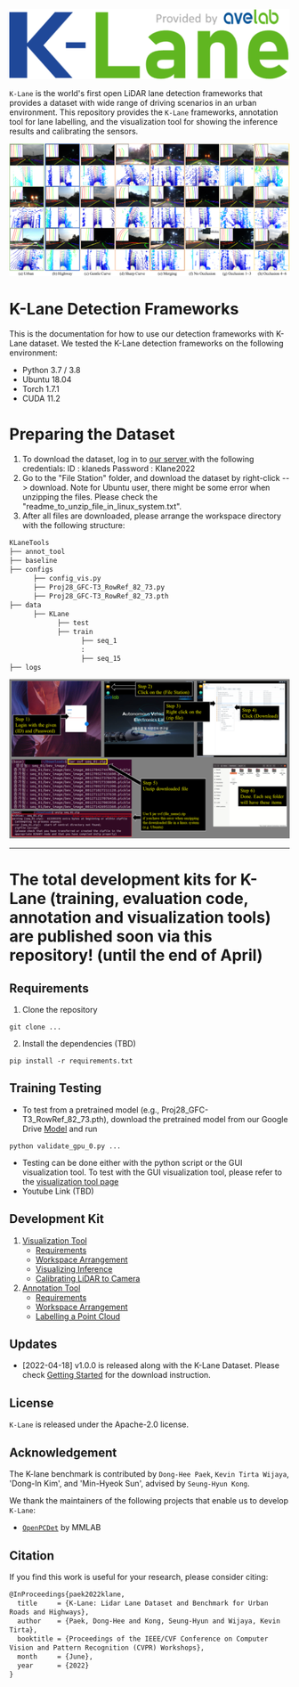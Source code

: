 ![image](./docs/imgs/logo_high_resolution.png)


`K-Lane` is the world's first open LiDAR lane detection frameworks that provides a dataset with wide range of driving scenarios in an urban environment. This repository provides the `K-Lane` frameworks, annotation tool for lane labelling, and the visualization tool for showing the inference results and calibrating the sensors.


![image](./docs/imgs/klane_examples.png)


# K-Lane Detection Frameworks
This is the documentation for how to use our detection frameworks with K-Lane dataset.
We tested the K-Lane detection frameworks on the following environment:
* Python 3.7 / 3.8
* Ubuntu 18.04
* Torch 1.7.1
* CUDA 11.2

# Preparing the Dataset
1. To download the dataset, log in to <a href="https://kaistavelab.direct.quickconnect.to:54568/"> our server </a> with the following credentials: 
      ID       : klaneds
      Password : Klane2022
2. Go to the "File Station" folder, and download the dataset by right-click --> download.
   Note for Ubuntu user, there might be some error when unzipping the files. Please check the "readme_to_unzip_file_in_linux_system.txt".
3. After all files are downloaded, please arrange the workspace directory with the following structure:
```
KLaneTools
├── annot_tool
├── baseline 
├── configs
      ├── config_vis.py
      ├── Proj28_GFC-T3_RowRef_82_73.py
      ├── Proj28_GFC-T3_RowRef_82_73.pth
├── data
      ├── KLane
            ├── test
            ├── train
                  ├── seq_1
                  :
                  ├── seq_15 
├── logs
```
![image](./docs/imgs/download_manual.png)

---
# The total development kits for K-Lane (training, evaluation code, annotation and visualization tools) are published soon via this repository! (until the end of April)

## Requirements

1. Clone the repository
```
git clone ...
```

2. Install the dependencies (TBD)
```
pip install -r requirements.txt
```

## Training Testing
* To test from a pretrained model (e.g., Proj28_GFC-T3_RowRef_82_73.pth), download the pretrained model from our Google Drive <a href="https://drive.google.com/drive/folders/14QHSxbCsUEf0FYZIa3j_uMFcLmMDwQmB?usp=sharing" title="K-Lane Dataset">Model</a> and run
```
python validate_gpu_0.py ...
```
* Testing can be done either with the python script or the GUI visualization tool. To test with the GUI visualization tool, please refer to the <a href = "https://github.com/..." title="Visualization Tool"> visualization tool page </a>
*  Youtube Link (TBD)

## Development Kit 
1. [Visualization Tool](./docs/visualization.md)
      * [Requirements](./docs/visualization.md#Requirements)
      * [Workspace Arrangement](./docs/visualization.md#Workspace-Arrangement)
      * [Visualizing Inference](./docs/visualization.md#Visualizing-Inference)
      * [Calibrating LiDAR to Camera](./docs/visualization.md#Calibrating-LiDAR-to-Camera)
2. [Annotation Tool](./docs/annotation.md)
      * [Requirements](./docs/annotation.md#Requirements)
      * [Workspace Arrangement](./docs/annotation.md#Workspace-Arrangement)
      * [Labelling a Point Cloud](./docs/annotation.md#Labelling-a-Point-Cloud)

## Updates
* [2022-04-18] v1.0.0 is released along with the K-Lane Dataset. Please check [Getting Started](./docs/KLane.md#Workspace-Arrangement) for the download instruction.

## License
`K-Lane` is released under the Apache-2.0 license.

## Acknowledgement
The K-lane benchmark is contributed by `Dong-Hee Paek`, `Kevin Tirta Wijaya`, 'Dong-In Kim', and 'Min-Hyeok Sun', advised by `Seung-Hyun Kong`.

We thank the maintainers of the following projects that enable us to develop `K-Lane`:
* [`OpenPCDet`](https://github.com/open-mmlab/OpenPCDet) by MMLAB

## Citation

If you find this work is useful for your research, please consider citing:
```
@InProceedings{paek2022klane,
  title     = {K-Lane: Lidar Lane Dataset and Benchmark for Urban Roads and Highways},
  author    = {Paek, Dong-Hee and Kong, Seung-Hyun and Wijaya, Kevin Tirta},
  booktitle = {Proceedings of the IEEE/CVF Conference on Computer Vision and Pattern Recognition (CVPR) Workshops},
  month     = {June},
  year      = {2022}
}
```
